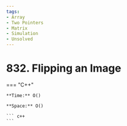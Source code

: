 ```yaml
---
tags:
- Array
- Two Pointers
- Matrix
- Simulation
- Unsolved
---
```



# 832. Flipping an Image

=== "C++"

    **Time:** O()

    **Space:** O()

    ``` c++
    ```